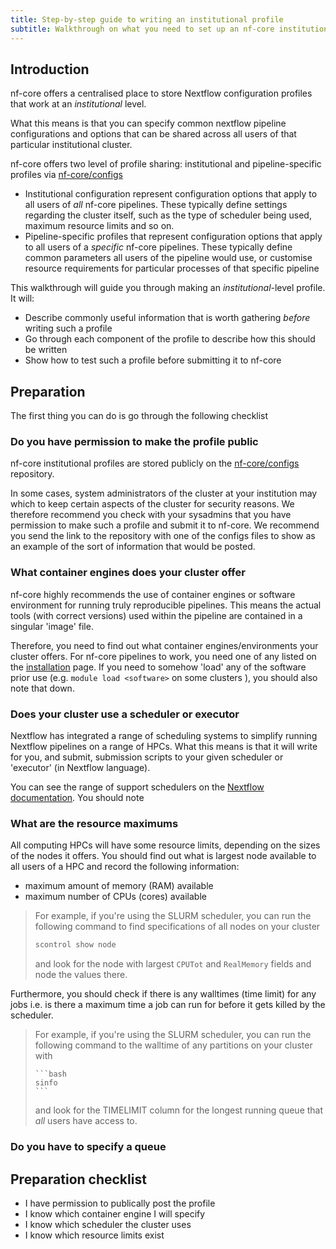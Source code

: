 ```yaml
---
title: Step-by-step guide to writing an institutional profile
subtitle: Walkthrough on what you need to set up an nf-core institutional profile
---
```


## Introduction

nf-core offers a centralised place to store Nextflow configuration profiles that work at an _institutional_ level.

What this means is that you can specify common nextflow pipeline configurations and options that can be shared across all users of that particular institutional cluster.

nf-core offers two level of profile sharing: institutional and pipeline-specific profiles via [nf-core/configs](https://github.com/nf-core/configs)

- Institutional configuration represent configuration options that apply to all users of _all_ nf-core pipelines. These typically define settings regarding the cluster itself, such as the type of scheduler being used, maximum resource limits and so on.
- Pipeline-specific profiles that represent configuration options that apply to all users of a _specific_ nf-core pipelines. These typically define common parameters all users of the pipeline would use, or customise resource requirements for particular processes of that specific pipeline

This walkthrough will guide you through making an _institutional_-level profile. It will:

- Describe commonly useful information that is worth gathering _before_ writing such a profile
- Go through each component of the profile to describe how this should be written
- Show how to test such a profile before submitting it to nf-core

## Preparation

The first thing you can do is go through the following checklist

### Do you have permission to make the profile public

nf-core institutional profiles are stored publicly on the [nf-core/configs](https://github.com/nf-core/configs/) repository.

In some cases, system administrators of the cluster at your institution may which to keep certain aspects of the cluster for security reasons. We therefore recommend you check with your sysadmins that you have permission to make such a profile and submit it to nf-core. We recommend you send the link to the repository with one of the configs files to show as an example of the sort of information that would be posted.

### What container engines does your cluster offer

nf-core highly recommends the use of container engines or software environment for running truly reproducible pipelines. This means the actual tools (with correct versions) used within the pipeline are contained in a singular 'image' file.

Therefore, you need to find out what container engines/environments your cluster offers. For nf-core pipelines to work, you need one of any listed on the [installation](https://nf-co.re/usage/installation) page. If you need to somehow 'load' any of the software prior use (e.g. `module load <software>` on some clusters ), you should also note that down.

### Does your cluster use a scheduler or executor

Nextflow has integrated a range of scheduling systems to simplify running Nextflow pipelines on a range of HPCs. What this means is that it will write for you, and submit, submission scripts to your given scheduler or 'executor' (in Nextflow language).

You can see the range of support schedulers on the [Nextflow documentation](https://www.nextflow.io/docs/latest/executor.html). You should note

### What are the resource maximums

All computing HPCs will have some resource limits, depending on the sizes of the nodes it offers. You should find out what is largest node available to all users of a HPC and record the following information:

- maximum amount of memory (RAM) available
- maximum number of CPUs (cores) available

> For example, if you're using the SLURM scheduler, you can run the following command to find specifications of all nodes on your cluster
>  
>    ```bash
>    scontrol show node
>    ```
>
> and look for the node with largest `CPUTot` and `RealMemory` fields and node the values there.

Furthermore, you should check if there is any walltimes (time limit) for any jobs i.e. is there a maximum time a job can run for before it gets killed by the scheduler.

> For example, if you're using the SLURM scheduler, you can run the following command to the walltime of any partitions on your cluster with
>
>     ```bash
>     sinfo
>     ```
> and look for the TIMELIMIT column for the longest running queue that _all_ users have access to.

### Do you have to specify a queue

## Preparation checklist

- I have permission to publically post the profile
- I know which container engine I will specify
- I know which scheduler the cluster uses
- I know which resource limits exist